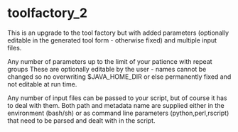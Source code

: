toolfactory_2
=============

This is an upgrade to the tool factory but with added parameters 
(optionally editable in the generated tool form - otherwise fixed) and 
multiple input files.

Any number of  parameters up to the limit of your patience with repeat groups
These are optionally editable by the user - names cannot be changed so 
no overwriting $JAVA_HOME_DIR or else permanently fixed and not editable at run time.

Any number of input files can be passed to your script, but of course it
has to deal with them. Both path and metadata name are supplied either in the environment 
(bash/sh) or as command line parameters (python,perl,rscript) that need to be parsed and
dealt with in the script.

